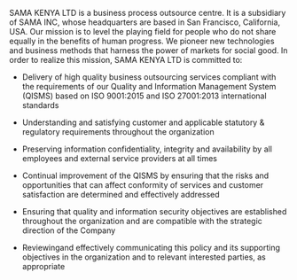SAMA KENYA LTD is a business process outsource centre. It is a subsidiary of SAMA INC, whose headquarters are based in San Francisco, California, USA. Our mission is to level the playing field for people who do not share equally in the benefits of human progress. We pioneer new technologies and business methods that harness the power of markets for social good. In order to realize this mission, SAMA KENYA LTD is committed to:

* Delivery of high quality business outsourcing services compliant with the requirements of our Quality and Information Management System (QISMS) based on ISO 9001:2015 and ISO 27001:2013 international standards 

* Understanding and satisfying customer and applicable statutory & regulatory requirements throughout the organization

* Preserving information confidentiality, integrity and availability by all employees and external service providers at all times

* Continual improvement of the QISMS by ensuring that the risks and opportunities that can affect conformity of services and customer satisfaction are determined and effectively addressed

* Ensuring that quality and information security objectives are established throughout the organization and are compatible with the strategic direction of the Company

* Reviewingand effectively communicating this policy and its supporting objectives in the organization and to relevant interested parties, as appropriate